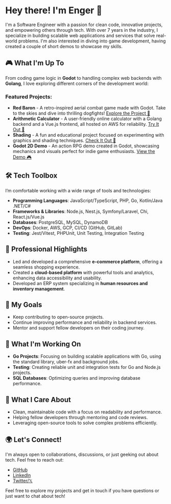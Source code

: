# Hey there! I'm Enger 👋

I'm a Software Engineer with a passion for clean code, innovative projects, and empowering others through tech. With over 7 years in the industry, I specialize in building scalable web applications and services that solve real-world problems. I'm also interested in diving into game development, having created a couple of short demos to showcase my skills.

## 🎮 What I'm Up To
From coding game logic in **Godot** to handling complex web backends with **Golang**, I love exploring different corners of the development world:

### Featured Projects:
- **Red Baron** - A retro-inspired aerial combat game made with Godot. Take to the skies and dive into thrilling dogfights! [Explore the Project 🚁](https://github.com/sir-geronimo/red-baron)
- **Arithmetic Calculator** - A user-friendly online calculator with a Golang backend and a Vue.js frontend, all hosted on AWS for reliability. [Try It Out 🧮](https://github.com/sir-geronimo/arithmetic-calculator)
- **Shading** - A fun and educational project focused on experimenting with graphics and shading techniques. [Check It Out 🎨](https://github.com/sir-geronimo/shading)
- **Godot 2D Demo** - An action RPG demo created in Godot, showcasing mechanics and visuals perfect for indie game enthusiasts. [View the Demo 🎮](https://github.com/sir-geronimo/godot_action_rpg)

## 🛠️ Tech Toolbox
I’m comfortable working with a wide range of tools and technologies:
- **Programming Languages**: JavaScript/TypeScript, PHP, Go, Kotlin/Java .NET/C#
- **Frameworks & Libraries**: Node.js, Nest.js, Symfony/Laravel, Chi, React.js/Vue.js
- **Databases**: PostgreSQL, MySQL, DynamoDB
- **DevOps**: Docker, AWS, GCP, CI/CD (GitHub, GitLab)
- **Testing**: Jest/Vitest, PHPUnit, Unit Testing, Integration Testing

## 💼 Professional Highlights
- Led and developed a comprehensive **e-commerce platform**, offering a seamless shopping experience.
- Created a **cloud-based platform** with powerful tools and analytics, enhancing data accessibility and usability.
- Developed an ERP system specializing in **human resources and inventory management**.

## 🎯 My Goals
- Keep contributing to open-source projects.
- Continue improving performance and reliability in backend services.
- Mentor and support fellow developers on their coding journey.

## 🌱 What I'm Working On
- **Go Projects**: Focusing on building scalable applications with Go, using the standard library, uber-fx and background jobs.
- **Testing**: Creating reliable unit and integration tests for Go and Node.js projects.
- **SQL Databases**: Optimizing queries and improving database performance.

## 🌟 What I Care About
- Clean, maintainable code with a focus on readability and performance.
- Helping fellow developers through mentoring and code reviews.
- Leveraging open-source tools to solve complex problems efficiently.

## 🌍 Let's Connect!
I'm always open to collaborations, discussions, or just geeking out about tech. Feel free to reach out:

- [GitHub](https://github.com/sir-geronimo)
- [LinkedIn](https://www.linkedin.com/in/enger-jimenez)
- [Twitter/𝕏](https://twitter.com/pepe_agallas)

Feel free to explore my projects and get in touch if you have questions or just want to chat about tech!
